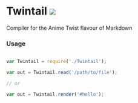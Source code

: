 # Twintail ![](https://img.shields.io/travis/SundarJ/Twintail.svg?style=flat-square)

Compiler for the Anime Twist flavour of Markdown

### Usage

```js

var Twintail = require('./Twintail');

var out = Twintail.read('/path/to/file');

// or

var out = Twintail.render('#hello');

```